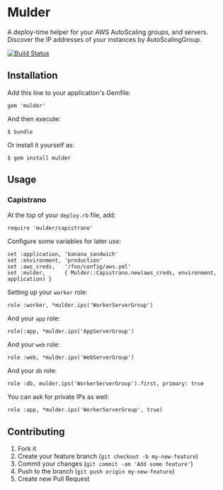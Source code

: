# Mulder

A deploy-time helper for your AWS AutoScaling groups, and servers. Discover the IP addresses of your instances by AutoScalingGroup.

[![Build Status](https://travis-ci.org/shopkeep/mulder.png?branch=master)](https://travis-ci.org/shopkeep/mulder)

## Installation

Add this line to your application's Gemfile:

    gem 'mulder'

And then execute:

    $ bundle

Or install it yourself as:

    $ gem install mulder

## Usage

### Capistrano

At the top of your `deploy.rb` file, add:

    require 'mulder/capistrano'

Configure some variables for later use:

    set :application, 'banana_sandwich'
    set :environment, 'production'
    set :aws_creds,   '/foo/config/aws.yml'
    set :mulder,      { Mulder::Capistrano.new(aws_creds, environment, application) }

Setting up your `worker` role:

    role :worker, *mulder.ips('WorkerServerGroup')

And your `app` role:

    role(:app, *mulder.ips('AppServerGroup')

And your `web` role:

    role :web, *mulder.ips('WebServerGroup')

And your `db` role:

    role :db, mulder.ips('WorkerServerGroup').first, primary: true

You can ask for private IPs as well:

    role :app, *mulder.ips('WorkerServerGroup', true)

## Contributing

1. Fork it
2. Create your feature branch (`git checkout -b my-new-feature`)
3. Commit your changes (`git commit -am 'Add some feature'`)
4. Push to the branch (`git push origin my-new-feature`)
5. Create new Pull Request
